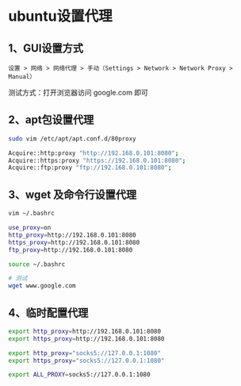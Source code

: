 # ubuntu设置代理

## 1、GUI设置方式

`设置 > 网络 > 网络代理 > 手动（Settings > Network > Network Proxy > Manual）`

测试方式：打开浏览器访问 google.com 即可

## 2、apt包设置代理

```sh
sudo vim /etc/apt/apt.conf.d/80proxy

Acquire::http:proxy "http://192.168.0.101:8080";
Acquire::https:proxy "https://192.168.0.101:8080";
Acquire::ftp:proxy "ftp://192.168.0.101:8080";
```

## 3、wget 及命令行设置代理

```sh
vim ~/.bashrc

use_proxy=on
http_proxy=http://192.168.0.101:8080
https_proxy=http://192.168.0.101:8080
ftp_proxy=http://192.168.0.101:8080

source ~/.bashrc

# 测试
wget www.google.com
```

## 4、临时配置代理

```bash
export http_proxy=http://192.168.0.101:8080
export https_proxy=http://192.168.0.101:8080

export http_proxy="socks5://127.0.0.1:1080"
export https_proxy="socks5://127.0.0.1:1080"

export ALL_PROXY=socks5://127.0.0.1:1080
```